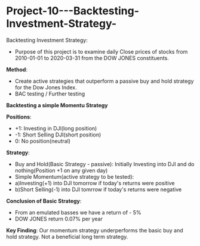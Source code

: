 # Project-10---Backtesting-Investment-Strategy-

Backtesting Investment Strategy:
- Purpose of this project is to examine daily Close prices of stocks from 2010-01-01 to 2020-03-31 from the DOW JONES constituents. 

__Method__:
- Create active strategies that outperform a passive buy and hold strategy for the Dow Jones Index.
- BAC testing / Further testing

__Backtesting a simple Momentu Strategy__

__Positions__:
- +1: Investing in DJl(long position)
- -1: Short Selling DJl(short position)
- 0: No position(neutral)

__Strategy__:
- Buy and Hold(Basic Strategy - passive): Initially Investing into DJl and do nothing(Position +1 on any given day)
- Simple Momentum(active strategy to be tested):
- a)Investing(+1) into DJl tomorrow if today's returns were positive
- b)Short Selling(-1) into DJl tomrrow if today's returns were negative


__Conclusion of Basic Strategy__:

- From an emulated basses we have a return of - 5%
- DOW JONES return 0.07% per year

__Key Finding__:
Our momentum strategy underperforms the basic buy and hold strategy. Not a beneficial long term strategy.
